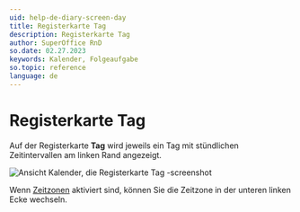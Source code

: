```yaml
---
uid: help-de-diary-screen-day
title: Registerkarte Tag
description: Registerkarte Tag
author: SuperOffice RnD
so.date: 02.27.2023
keywords: Kalender, Folgeaufgabe
so.topic: reference
language: de
---
```


# Registerkarte Tag

Auf der Registerkarte **Tag** wird jeweils ein Tag mit stündlichen Zeitintervallen am linken Rand angezeigt.

![Ansicht Kalender, die Registerkarte Tag -screenshot][img1]

Wenn [Zeitzonen][1] aktiviert sind, können Sie die Zeitzone in der unteren linken Ecke wechseln.

<!-- Referenced links -->
[1]: ../../../globalization-and-localization/learn/time-zones.md

<!-- Referenced images -->
[img1]: media/day-plan.bmp
